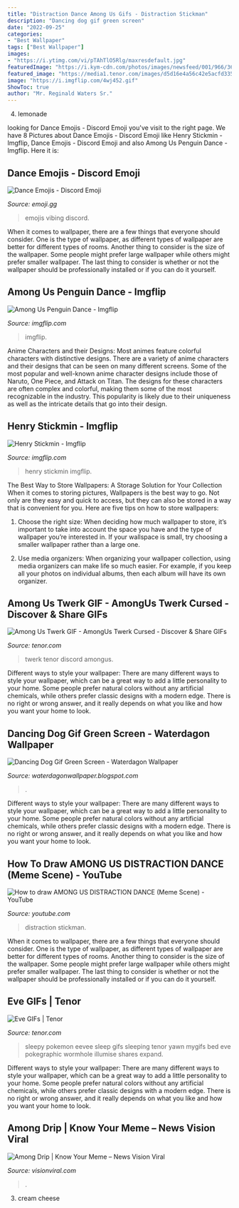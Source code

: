```yaml
---
title: "Distraction Dance Among Us Gifs - Distraction Stickman"
description: "Dancing dog gif green screen"
date: "2022-09-25"
categories:
- "Best Wallpaper"
tags: ["Best Wallpaper"]
images:
- "https://i.ytimg.com/vi/pTAhTlO5Rlg/maxresdefault.jpg"
featuredImage: "https://i.kym-cdn.com/photos/images/newsfeed/001/966/362/177.jpg"
featured_image: "https://media1.tenor.com/images/d5d16e4a56c42e5acfd3353328f41449/tenor.gif?itemid=19401653"
image: "https://i.imgflip.com/4wj452.gif"
ShowToc: true
author: "Mr. Reginald Waters Sr."
---
```



4. lemonade 

	

		
looking for Dance Emojis - Discord Emoji you've visit to the right page. We have 8 Pictures about Dance Emojis - Discord Emoji like Henry Stickmin - Imgflip, Dance Emojis - Discord Emoji and also Among Us Penguin Dance - Imgflip. Here it is:
		
    
## Dance Emojis - Discord Emoji

<img loading=lazy src="https://emoji.gg/assets/emoji/8237_among_us_vibing.gif" onerror="this.onerror=null;this.src='https://tse4.mm.bing.net/th?id=OIP.9pRsCInignZoI_sneUzBRQAAAA&amp;pid=15.1';" alt="Dance Emojis - Discord Emoji">

_Source: emoji.gg_

>emojis vibing discord. 

	

When it comes to wallpaper, there are a few things that everyone should consider. One is the type of wallpaper, as different types of wallpaper are better for different types of rooms. Another thing to consider is the size of the wallpaper. Some people might prefer large wallpaper while others might prefer smaller wallpaper. The last thing to consider is whether or not the wallpaper should be professionally installed or if you can do it yourself.

    
## Among Us Penguin Dance - Imgflip

<img loading=lazy src="https://i.imgflip.com/4wj452.gif" onerror="this.onerror=null;this.src='https://tse1.mm.bing.net/th?id=OIP.4ZLrnUXqwpZ60MpmisiZOQAAAA&amp;pid=15.1';" alt="Among Us Penguin Dance - Imgflip">

_Source: imgflip.com_

>imgflip. 

	

Anime Characters and their Designs: Most animes feature colorful characters with distinctive designs.
There are a variety of anime characters and their designs that can be seen on many different screens. Some of the most popular and well-known anime character designs include those of Naruto, One Piece, and Attack on Titan. The designs for these characters are often complex and colorful, making them some of the most recognizable in the industry. This popularity is likely due to their uniqueness as well as the intricate details that go into their design.

    
## Henry Stickmin - Imgflip

<img loading=lazy src="https://i.imgflip.com/4c4a4l.gif" onerror="this.onerror=null;this.src='https://tse3.mm.bing.net/th?id=OIP.YrLTD1ZbTL1vodwokdc2GwAAAA&amp;pid=15.1';" alt="Henry Stickmin - Imgflip">

_Source: imgflip.com_

>henry stickmin imgflip. 

	

The Best Way to Store Wallpapers: A Storage Solution for Your Collection
When it comes to storing pictures, Wallpapers is the best way to go. Not only are they easy and quick to access, but they can also be stored in a way that is convenient for you. Here are five tips on how to store wallpapers:
1) Choose the right size: When deciding how much wallpaper to store, it’s important to take into account the space you have and the type of wallpaper you’re interested in. If your wallspace is small, try choosing a smaller wallpaper rather than a large one.

2) Use media organizers: When organizing your wallpaper collection, using media organizers can make life so much easier. For example, if you keep all your photos on individual albums, then each album will have its own organizer.

    
## Among Us Twerk GIF - AmongUs Twerk Cursed - Discover &amp; Share GIFs

<img loading=lazy src="https://media1.tenor.com/images/d5d16e4a56c42e5acfd3353328f41449/tenor.gif?itemid=19401653" onerror="this.onerror=null;this.src='https://tse4.mm.bing.net/th?id=OIP.1dFuSlbELlrP0zUzKPQUSQHaHa&amp;pid=15.1';" alt="Among Us Twerk GIF - AmongUs Twerk Cursed - Discover &amp; Share GIFs">

_Source: tenor.com_

>twerk tenor discord amongus. 

	

Different ways to style your wallpaper:
There are many different ways to style your wallpaper, which can be a great way to add a little personality to your home. Some people prefer natural colors without any artificial chemicals, while others prefer classic designs with a modern edge. There is no right or wrong answer, and it really depends on what you like and how you want your home to look.

    
## Dancing Dog Gif Green Screen - Waterdagon Wallpaper

<img loading=lazy src="https://media3.giphy.com/media/OnQqgkPWJ17DG/giphy.gif" onerror="this.onerror=null;this.src='https://tse2.mm.bing.net/th?id=OIP.v_CH0lCGWoJlZlYVzo_UdQHaFo&amp;pid=15.1';" alt="Dancing Dog Gif Green Screen - Waterdagon Wallpaper">

_Source: waterdagonwallpaper.blogspot.com_

>. 

	

Different ways to style your wallpaper:
There are many different ways to style your wallpaper, which can be a great way to add a little personality to your home. Some people prefer natural colors without any artificial chemicals, while others prefer classic designs with a modern edge. There is no right or wrong answer, and it really depends on what you like and how you want your home to look.

    
## How To Draw AMONG US DISTRACTION DANCE (Meme Scene) - YouTube

<img loading=lazy src="https://i.ytimg.com/vi/pTAhTlO5Rlg/maxresdefault.jpg" onerror="this.onerror=null;this.src='https://tse3.mm.bing.net/th?id=OIP.qJcdJMiFH0ZD6uRCMsvXJwHaEK&amp;pid=15.1';" alt="How to draw AMONG US DISTRACTION DANCE (Meme Scene) - YouTube">

_Source: youtube.com_

>distraction stickman. 

	

When it comes to wallpaper, there are a few things that everyone should consider. One is the type of wallpaper, as different types of wallpaper are better for different types of rooms. Another thing to consider is the size of the wallpaper. Some people might prefer large wallpaper while others might prefer smaller wallpaper. The last thing to consider is whether or not the wallpaper should be professionally installed or if you can do it yourself.

    
## Eve GIFs | Tenor

<img loading=lazy src="https://media1.tenor.com/images/04009a8eb9152667542328702a615f58/tenor.gif?itemid=3685413" onerror="this.onerror=null;this.src='https://tse4.mm.bing.net/th?id=OIP.BACajrkVJmdUIyhwKmFfWAHaE4&amp;pid=15.1';" alt="Eve GIFs | Tenor">

_Source: tenor.com_

>sleepy pokemon eevee sleep gifs sleeping tenor yawn mygifs bed eve pokegraphic wormhole illumise shares expand. 

	

Different ways to style your wallpaper:
There are many different ways to style your wallpaper, which can be a great way to add a little personality to your home. Some people prefer natural colors without any artificial chemicals, while others prefer classic designs with a modern edge. There is no right or wrong answer, and it really depends on what you like and how you want your home to look.

    
## Among Drip | Know Your Meme – News Vision Viral

<img loading=lazy src="https://i.kym-cdn.com/photos/images/newsfeed/001/966/362/177.jpg" onerror="this.onerror=null;this.src='https://tse3.mm.bing.net/th?id=OIP.oc-IAz7Vo9VFhHSlj6I00AHaGU&amp;pid=15.1';" alt="Among Drip | Know Your Meme – News Vision Viral">

_Source: visionviral.com_

>. 

	

3. cream cheese 

